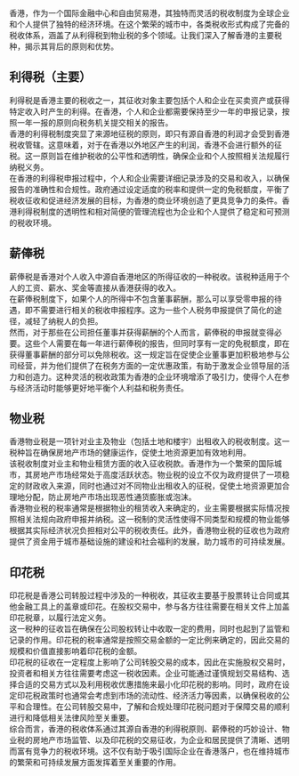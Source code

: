 香港，作为一个国际金融中心和自由贸易港，其独特而灵活的税收制度为全球企业和个人提供了独特的经济环境。在这个繁荣的城市中，各类税收形式构成了完备的税收体系，涵盖了从利得税到物业税的多个领域。让我们深入了解香港的主要税种，揭示其背后的原则和优势。
## 利得税（主要）
利得税是香港主要的税收之一，其征收对象主要包括个人和企业在买卖资产或获得特定收入时产生的利得。在香港，个人和企业都需要保持至少一年的申报记录，按照一年一报的原则向税务机关提交相关的报告。  
香港的利得税制度突显了来源地征税的原则，即只有源自香港的利润才会受到香港税收管辖。这意味着，对于在香港以外地区产生的利润，香港不会进行额外的征税。这一原则旨在维护税收的公平性和透明性，确保企业和个人按照相关法规履行纳税义务。  
在香港的利得税申报过程中，个人和企业需要详细记录涉及的交易和收入，以确保报告的准确性和合规性。政府通过设定适度的税率和提供一定的免税额度，平衡了税收征收和促进经济发展的目标，为香港的商业环境创造了更具竞争力的条件。香港利得税制度的透明性和相对简便的管理流程也为企业和个人提供了稳定和可预测的税收环境。
## 薪俸税
薪俸税是香港对个人收入中源自香港地区的所得征收的一种税收。该税种适用于个人的工资、薪水、奖金等直接从香港获得的收入。  
在薪俸税制度下，如果个人的所得中不包含董事薪酬，那么可以享受零申报的待遇，即不需要进行相关的税收申报程序。这为一些个人税务申报提供了简化的途径，减轻了纳税人的负担。  
然而，对于那些在公司担任董事并获得薪酬的个人而言，薪俸税的申报就变得必要。这些个人需要在每一年进行薪俸税的报告，但同时享有一定的免税额度，即在获得董事薪酬的部分可以免除税收。这一规定旨在促使企业董事更加积极地参与公司经营，并为他们提供了在税务方面的一定优惠政策，有助于激发企业领导层的活力和创造力。这种灵活的税收政策为香港的企业环境增添了吸引力，使得个人在参与经济活动时能够更好地平衡个人利益和税务责任。
## 物业税
香港物业税是一项针对业主及物业（包括土地和楼宇）出租收入的税收制度。这一税种旨在确保房地产市场的健康运作，促使土地资源更加有效地利用。  
该税收制度对业主和物业租赁方面的收入征收税款。香港作为一个繁荣的国际城市，其房地产市场经常处于高度活跃状态。物业税的设立不仅为政府提供了一项稳定的财政收入来源，同时也通过对不同物业出租收入的征税，促使土地资源更加合理地分配，防止房地产市场出现恶性通货膨胀或泡沫。  
香港物业税的税率通常是根据物业的租赁收入来确定的，业主需要根据实际情况按照相关法规向政府申报并纳税。这一税制的灵活性使得不同类型和规模的物业能够根据其实际经济状况负担相对公平的税收责任。此外，香港物业税的征收也为政府提供了资金用于城市基础设施的建设和社会福利的发展，助力城市的可持续发展。
## 印花税
印花税是香港公司转股过程中涉及的一种税收，其征收主要基于股票转让合同或其他金融工具上的盖章或印花。在股权交易中，参与各方往往需要在相关文件上加盖印花税章，以履行法定义务。  
这一税种的征收旨在确保在公司股权转让中收取一定的费用，同时也起到了监管和记录的作用。印花税的税率通常是按照交易金额的一定比例来确定的，因此交易的规模和价值直接影响着印花税的金额。  
印花税的征收在一定程度上影响了公司转股交易的成本，因此在实施股权交易时，投资者和相关方往往需要考虑这一税收因素。企业可能通过谨慎规划交易结构、选择合适的交易方式以及利用税收优惠措施来最小化印花税的影响。同时，政府在设定印花税政策时也通常会考虑到市场的流动性、经济活力等因素，以确保税收的公平和合理性。在公司转股交易中，了解和合规处理印花税问题对于保障交易的顺利进行和降低相关法律风险至关重要。  
综合而言，香港的税收体系通过其源自香港的利得税原则、薪俸税的巧妙设计、物业税的房地产市场监管、以及印花税的交易征收，为企业和居民提供了清晰、透明而富有竞争力的税收环境。这不仅有助于吸引国际企业在香港落户，也在维持城市的繁荣和可持续发展方面发挥着至关重要的作用。